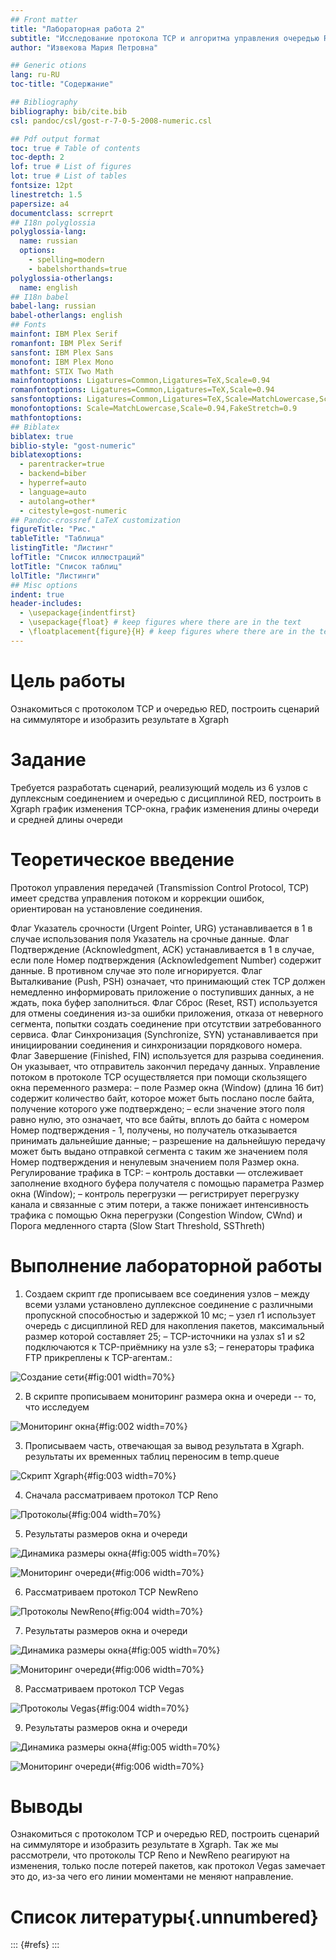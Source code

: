 ```yaml
---
## Front matter
title: "Лабораторная работа 2"
subtitle: "Исследование протокола TCP и алгоритма управления очередью RED"
author: "Извекова Мария Петровна"

## Generic otions
lang: ru-RU
toc-title: "Содержание"

## Bibliography
bibliography: bib/cite.bib
csl: pandoc/csl/gost-r-7-0-5-2008-numeric.csl

## Pdf output format
toc: true # Table of contents
toc-depth: 2
lof: true # List of figures
lot: true # List of tables
fontsize: 12pt
linestretch: 1.5
papersize: a4
documentclass: scrreprt
## I18n polyglossia
polyglossia-lang:
  name: russian
  options:
	- spelling=modern
	- babelshorthands=true
polyglossia-otherlangs:
  name: english
## I18n babel
babel-lang: russian
babel-otherlangs: english
## Fonts
mainfont: IBM Plex Serif
romanfont: IBM Plex Serif
sansfont: IBM Plex Sans
monofont: IBM Plex Mono
mathfont: STIX Two Math
mainfontoptions: Ligatures=Common,Ligatures=TeX,Scale=0.94
romanfontoptions: Ligatures=Common,Ligatures=TeX,Scale=0.94
sansfontoptions: Ligatures=Common,Ligatures=TeX,Scale=MatchLowercase,Scale=0.94
monofontoptions: Scale=MatchLowercase,Scale=0.94,FakeStretch=0.9
mathfontoptions:
## Biblatex
biblatex: true
biblio-style: "gost-numeric"
biblatexoptions:
  - parentracker=true
  - backend=biber
  - hyperref=auto
  - language=auto
  - autolang=other*
  - citestyle=gost-numeric
## Pandoc-crossref LaTeX customization
figureTitle: "Рис."
tableTitle: "Таблица"
listingTitle: "Листинг"
lofTitle: "Список иллюстраций"
lotTitle: "Список таблиц"
lolTitle: "Листинги"
## Misc options
indent: true
header-includes:
  - \usepackage{indentfirst}
  - \usepackage{float} # keep figures where there are in the text
  - \floatplacement{figure}{H} # keep figures where there are in the text
---
```


# Цель работы

Ознакомиться с протоколом TCP и очередью RED, построить сценарий на симмуляторе и изобразить результате в Xgraph

# Задание

Требуется разработать сценарий, реализующий модель из 6 узлов с дуплексным соединением и очередью c дисциплиной RED, построить в Xgraph график изменения TCP-окна, график изменения длины очереди
и средней длины очереди

# Теоретическое введение

Протокол управления передачей (Transmission Control Protocol, TCP) имеет средства управления потоком и коррекции ошибок, ориентирован на установление соединения.

Флаг Указатель срочности (Urgent Pointer, URG) устанавливается в 1 в случае
использования поля Указатель на срочные данные.
Флаг Подтверждение (Acknowledgment, ACK) устанавливается в 1 в случае, если
поле Номер подтверждения (Acknowledgement Number) содержит данные. В противном случае это поле игнорируется.
Флаг Выталкивание (Push, PSH) означает, что принимающий стек TCP должен
немедленно информировать приложение о поступивших данных, а не ждать, пока
буфер заполниться.
Флаг Сброс (Reset, RST) используется для отмены соединения из-за ошибки приложения, отказа от неверного сегмента, попытки создать соединение при отсутствии
затребованного сервиса.
Флаг Синхронизация (Synchronize, SYN) устанавливается при инициировании соединения и синхронизации порядкового номера.
Флаг Завершение (Finished, FIN) используется для разрыва соединения. Он указывает, что отправитель закончил передачу данных.
Управление потоком в протоколе TCP осуществляется при помощи скользящего
окна переменного размера:
– поле Размер окна (Window) (длина 16 бит) содержит количество байт, которое
может быть послано после байта, получение которого уже подтверждено;
– если значение этого поля равно нулю, это означает, что все байты, вплоть до байта
с номером Номер подтверждения - 1, получены, но получатель отказывается
принимать дальнейшие данные;
– разрешение на дальнейшую передачу может быть выдано отправкой сегмента
с таким же значением поля Номер подтверждения и ненулевым значением поля
Размер окна.
Регулирование трафика в TCP:
– контроль доставки — отслеживает заполнение входного буфера получателя
с помощью параметра Размер окна (Window);
– контроль перегрузки — регистрирует перегрузку канала и связанные с этим
потери, а также понижает интенсивность трафика с помощью Окна перегрузки
(Congestion Window, CWnd) и Порога медленного старта (Slow Start Threshold,
SSThreth)

# Выполнение лабораторной работы

1. Создаем скрипт где прописываем все соединения узлов
– между всеми узлами установлено дуплексное соединение с различными пропускной способностью и задержкой 10 мс;
– узел r1 использует очередь с дисциплиной RED для накопления пакетов, максимальный размер которой составляет 25;
– TCP-источники на узлах s1 и s2 подключаются к TCP-приёмнику на узле s3;
– генераторы трафика FTP прикреплены к TCP-агентам.:

![Создание сети](image/photo1.jpg){#fig:001 width=70%}

2. В скрипте прописываем мониторинг размера окна и очереди -- то, что исследуем

![Мониторинг окна](image/photo2.jpg){#fig:002 width=70%}

3. Прописываем часть, отвечающая за вывод результата в Xgraph. результаты их временных таблиц переносим в temp.queue

![Скрипт Xgraph](image/photo3.jpg){#fig:003 width=70%}

4. Сначала рассматриваем протокол TCP Reno


![Протоколы](image/photo4.jpg){#fig:004 width=70%}

5. Результаты размеров окна и очереди

![Динамика размеры окна](image/photo6.jpg){#fig:005 width=70%}

![Мониторинг очереди](image/photo5.jpg){#fig:006 width=70%}

6. Рассматриваем протокол TCP NewReno


![Протоколы NewReno](image/photo7.jpg){#fig:004 width=70%}

7. Результаты размеров окна и очереди

![Динамика размеры окна](image/photo8.jpg){#fig:005 width=70%}

![Мониторинг очереди](image/photo9.jpg){#fig:006 width=70%}

8. Рассматриваем протокол TCP Vegas


![Протоколы Vegas](image/photo10.jpg){#fig:004 width=70%}

9. Результаты размеров окна и очереди

![Динамика размеры окна](image/photo11.jpg){#fig:005 width=70%}

![Мониторинг очереди](image/photo12.jpg){#fig:006 width=70%}



# Выводы

Ознакомиться с протоколом TCP и очередью RED, построить сценарий на симмуляторе и изобразить результате в Xgraph. Так же мы рассмотрели, что
протоколы TCP Reno и NewReno реагируют на изменения, только после потерей пакетов, как протокол Vegas замечает это до, из-за чего его линии моментами не меняют направление.


# Список литературы{.unnumbered}

::: {#refs}
:::
